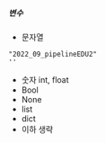 ##### 변수

- 문자열
```
"2022_09_pipelineEDU2"
''
```

- 숫자  int, float
- Bool
- None
- list
- dict
- 이하 생략





